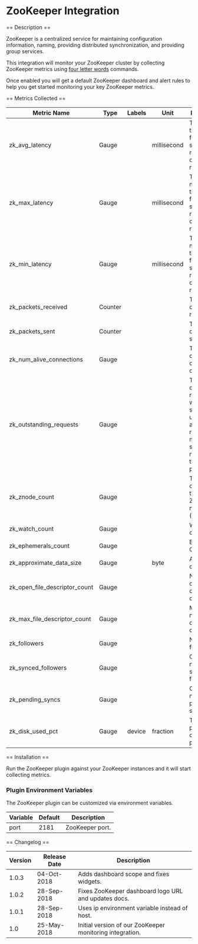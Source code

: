 ZooKeeper Integration
=====================

== Description ==

ZooKeeper is a centralized service for maintaining configuration information, naming, providing distributed synchronization, and providing group services.

This integration will monitor your ZooKeeper cluster by collecting ZooKeeper metrics using [four letter words](http://zookeeper.apache.org/doc/r3.4.12/zookeeperAdmin.html#sc_zkCommands) commands.

Once enabled you will get a default ZooKeeper dashboard and alert rules to help you get started monitoring your key ZooKeeper metrics.

== Metrics Collected ==

| Metric Name                 |Type   |Labels|Unit       |Description                                                                                                              |
|-----------------------------|-------|------|-----------|-------------------------------------------------------------------------------------------------------------------------|
|zk_avg_latency               |Gauge  |      |millisecond|The average time it takes for the server to respond to a client request.                                                 |
|zk_max_latency               |Gauge  |      |millisecond|The maximum time it takes for the server to respond to a client request.                                                 |
|zk_min_latency               |Gauge  |      |millisecond|The minimum time it takes for the server to respond to a client request.                                                 |
|zk_packets_received          |Counter|      |           |The number of packets received.                                                                                          |
|zk_packets_sent              |Counter|      |           |The number of packets sent.                                                                                              |
|zk_num_alive_connections     |Gauge  |      |           |The total count of client connections.                                                                                   |
|zk_outstanding_requests      |Gauge  |      |           |The number of queued requests when the server is under load and is receiving more sustained requests than it can process.|
|zk_znode_count               |Gauge  |      |           |The number of znodes in the ZooKeeper namespace (the data).                                                              |
|zk_watch_count               |Gauge  |      |           |Watch count.                                                                                                             |
|zk_ephemerals_count          |Gauge  |      |           |Ephemerals Count.                                                                                                        |
|zk_approximate_data_size     |Gauge  |      |byte       |Approximate data size.                                                                                                   |
|zk_open_file_descriptor_count|Gauge  |      |           |Number of currently open file descriptors.                                                                               |
|zk_max_file_descriptor_count |Gauge  |      |           |Maximum number of open file descriptors.                                                                                 |
|zk_followers                 |Gauge  |      |           |Number of followers.                                                                                                     |
|zk_synced_followers          |Gauge  |      |           |Current number of synced followers.                                                                                      |
|zk_pending_syncs             |Gauge  |      |           |Current number of pending syncs.                                                                                         |
|zk_disk_used_pct             |Gauge  |device|fraction   |The percentage of disk used per partition.                                                                               |

== Installation ==

Run the ZooKeeper plugin against your ZooKeeper instances and it will start collecting metrics.

### Plugin Environment Variables

The ZooKeeper plugin can be customized via environment variables.

|Variable |Default  |Description    |
|---------|---------|---------------|
|port     |2181     |ZooKeeper port.|

== Changelog ==

|Version|Release Date|Description                                             |
|-------|------------|--------------------------------------------------------|
|1.0.3  |04-Oct-2018 |Adds dashboard scope and fixes widgets.                 |
|1.0.2  |28-Sep-2018 |Fixes ZooKeeper dashboard logo URL and updates docs.    |
|1.0.1  |28-Sep-2018 |Uses ip environment variable instead of host.           |
|1.0    |25-May-2018 |Initial version of our ZooKeeper monitoring integration.|
